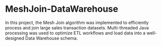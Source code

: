 # MeshJoin-DataWarehouse
In this project, the Mesh Join algorithm was implemented to efficiently process and join large sales transaction datasets. Multi-threaded Java processing was used to optimize ETL workflows and load data into a well-designed Data Warehouse schema.
